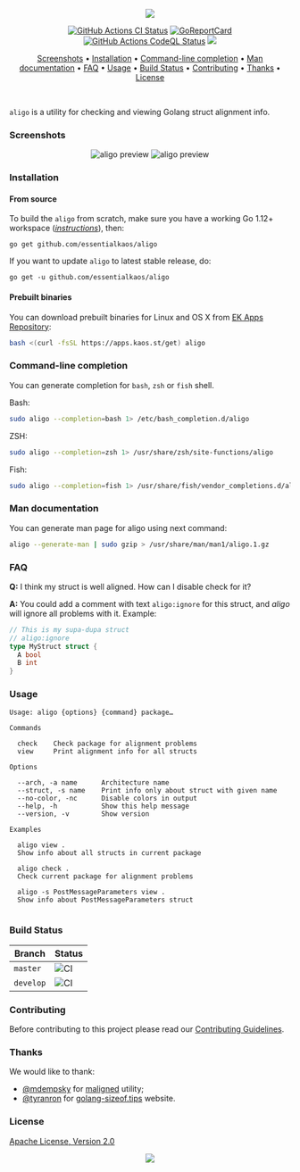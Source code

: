 <p align="center"><a href="#readme"><img src="https://gh.kaos.st/aligo.svg"/></a></p>

<p align="center">
  <a href="https://kaos.sh/w/aligo/CI"><img src="https://kaos.sh/w/aligo/CI.svg" alt="GitHub Actions CI Status" /></a>
  <a href="https://goreportcard.com/report/github.com/essentialkaos/aligo"><img src="https://goreportcard.com/badge/github.com/essentialkaos/aligo" alt="GoReportCard" /></a>
  <a href="https://kaos.sh/w/aligo/CodeQL"><img src="https://kaos.sh/w/aligo/CodeQL.svg" alt="GitHub Actions CodeQL Status" /></a>
  <a href="#license"><img src="https://gh.kaos.st/apache2.svg"></a>
</p>

<p align="center"><a href="#screenshots">Screenshots</a> • <a href="#installation">Installation</a> • <a href="#command-line-completion">Command-line completion</a> • <a href="#man-documentation">Man documentation</a> • <a href="#faq">FAQ</a> • <a href="#usage">Usage</a> • <a href="#build-status">Build Status</a> • <a href="#contributing">Contributing</a> • <a href="#thanks">Thanks</a> • <a href="#license">License</a></p>

<br/>

`aligo` is a utility for checking and viewing Golang struct alignment info.

### Screenshots

<p align="center">
  <img src="https://gh.kaos.st/aligo-1.png" alt="aligo preview">
  <img src="https://gh.kaos.st/aligo-2.png" alt="aligo preview">
</p>

### Installation

#### From source

To build the `aligo` from scratch, make sure you have a working Go 1.12+ workspace (_[instructions](https://golang.org/doc/install)_), then:

```
go get github.com/essentialkaos/aligo
```

If you want to update `aligo` to latest stable release, do:

```
go get -u github.com/essentialkaos/aligo
```

#### Prebuilt binaries

You can download prebuilt binaries for Linux and OS X from [EK Apps Repository](https://apps.kaos.st/aligo/latest):

```bash
bash <(curl -fsSL https://apps.kaos.st/get) aligo
```

### Command-line completion

You can generate completion for `bash`, `zsh` or `fish` shell.

Bash:
```bash
sudo aligo --completion=bash 1> /etc/bash_completion.d/aligo
```


ZSH:
```bash
sudo aligo --completion=zsh 1> /usr/share/zsh/site-functions/aligo
```


Fish:
```bash
sudo aligo --completion=fish 1> /usr/share/fish/vendor_completions.d/aligo.fish
```

### Man documentation

You can generate man page for aligo using next command:

```bash
aligo --generate-man | sudo gzip > /usr/share/man/man1/aligo.1.gz
```

### FAQ

**Q:** I think my struct is well aligned. How can I disable check for it?

**A:** You could add a comment with text `aligo:ignore` for this struct, and _aligo_ will ignore all problems with it. Example:

```go
// This is my supa-dupa struct
// aligo:ignore
type MyStruct struct {
  A bool
  B int
}
```

### Usage

```
Usage: aligo {options} {command} package…

Commands

  check    Check package for alignment problems
  view     Print alignment info for all structs

Options

  --arch, -a name      Architecture name
  --struct, -s name    Print info only about struct with given name
  --no-color, -nc      Disable colors in output
  --help, -h           Show this help message
  --version, -v        Show version

Examples

  aligo view .
  Show info about all structs in current package

  aligo check .
  Check current package for alignment problems

  aligo -s PostMessageParameters view .
  Show info about PostMessageParameters struct


```

### Build Status

| Branch | Status |
|--------|--------|
| `master` | ![CI](https://github.com/essentialkaos/aligo/workflows/CI/badge.svg?branch=master) |
| `develop` | ![CI](https://github.com/essentialkaos/aligo/workflows/CI/badge.svg?branch=develop) |

### Contributing

Before contributing to this project please read our [Contributing Guidelines](https://github.com/essentialkaos/contributing-guidelines#contributing-guidelines).

### Thanks

We would like to thank:

- [@mdempsky](https://github.com/mdempsky) for [maligned](https://github.com/mdempsky/maligned) utility;
- [@tyranron](https://github.com/tyranron) for [golang-sizeof.tips](http://golang-sizeof.tips/) website.

### License

[Apache License, Version 2.0](http://www.apache.org/licenses/LICENSE-2.0)

<p align="center"><a href="https://essentialkaos.com"><img src="https://gh.kaos.st/ekgh.svg"/></a></p>
